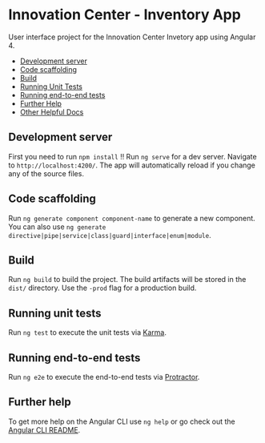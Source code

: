 # Innovation Center - Inventory App

User interface project for the Innovation Center Invetory app using Angular 4.

* [Development server](#setup)
* [Code scaffolding](#code)
* [Build](#build)
* [Running Unit Tests](#unittests)
* [Running end-to-end tests](e2e)
* [Further Help](#help)
* [Other Helpful Docs](#docs)

## <a name="setup"></a> Development server

First you need to run `npm install` !!
Run `ng serve` for a dev server. Navigate to `http://localhost:4200/`. The app will automatically reload if you change any of the source files.

## <a name="code"></a> Code scaffolding

Run `ng generate component component-name` to generate a new component. You can also use `ng generate directive|pipe|service|class|guard|interface|enum|module`.

## <a name="build"></a> Build

Run `ng build` to build the project. The build artifacts will be stored in the `dist/` directory. Use the `-prod` flag for a production build.

## <a name="unittests"></a> Running unit tests

Run `ng test` to execute the unit tests via [Karma](https://karma-runner.github.io).

## <a name="e2e"></a> Running end-to-end tests

Run `ng e2e` to execute the end-to-end tests via [Protractor](http://www.protractortest.org/).

## <a name="help"></a> Further help

To get more help on the Angular CLI use `ng help` or go check out the [Angular CLI README](https://github.com/angular/angular-cli/blob/master/README.md).
